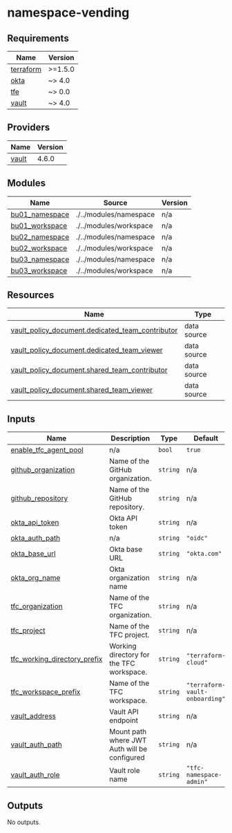# namespace-vending

<!-- BEGIN_TF_DOCS -->
## Requirements

| Name | Version |
|------|---------|
| <a name="requirement_terraform"></a> [terraform](#requirement\_terraform) | >=1.5.0 |
| <a name="requirement_okta"></a> [okta](#requirement\_okta) | ~> 4.0 |
| <a name="requirement_tfe"></a> [tfe](#requirement\_tfe) | ~> 0.0 |
| <a name="requirement_vault"></a> [vault](#requirement\_vault) | ~> 4.0 |

## Providers

| Name | Version |
|------|---------|
| <a name="provider_vault"></a> [vault](#provider\_vault) | 4.6.0 |

## Modules

| Name | Source | Version |
|------|--------|---------|
| <a name="module_bu01_namespace"></a> [bu01\_namespace](#module\_bu01\_namespace) | ./../modules/namespace | n/a |
| <a name="module_bu01_workspace"></a> [bu01\_workspace](#module\_bu01\_workspace) | ./../modules/workspace | n/a |
| <a name="module_bu02_namespace"></a> [bu02\_namespace](#module\_bu02\_namespace) | ./../modules/namespace | n/a |
| <a name="module_bu02_workspace"></a> [bu02\_workspace](#module\_bu02\_workspace) | ./../modules/workspace | n/a |
| <a name="module_bu03_namespace"></a> [bu03\_namespace](#module\_bu03\_namespace) | ./../modules/namespace | n/a |
| <a name="module_bu03_workspace"></a> [bu03\_workspace](#module\_bu03\_workspace) | ./../modules/workspace | n/a |

## Resources

| Name | Type |
|------|------|
| [vault_policy_document.dedicated_team_contributor](https://registry.terraform.io/providers/hashicorp/vault/latest/docs/data-sources/policy_document) | data source |
| [vault_policy_document.dedicated_team_viewer](https://registry.terraform.io/providers/hashicorp/vault/latest/docs/data-sources/policy_document) | data source |
| [vault_policy_document.shared_team_contributor](https://registry.terraform.io/providers/hashicorp/vault/latest/docs/data-sources/policy_document) | data source |
| [vault_policy_document.shared_team_viewer](https://registry.terraform.io/providers/hashicorp/vault/latest/docs/data-sources/policy_document) | data source |

## Inputs

| Name | Description | Type | Default | Required |
|------|-------------|------|---------|:--------:|
| <a name="input_enable_tfc_agent_pool"></a> [enable\_tfc\_agent\_pool](#input\_enable\_tfc\_agent\_pool) | n/a | `bool` | `true` | no |
| <a name="input_github_organization"></a> [github\_organization](#input\_github\_organization) | Name of the GitHub organization. | `string` | n/a | yes |
| <a name="input_github_repository"></a> [github\_repository](#input\_github\_repository) | Name of the GitHub repository. | `string` | n/a | yes |
| <a name="input_okta_api_token"></a> [okta\_api\_token](#input\_okta\_api\_token) | Okta API token | `string` | n/a | yes |
| <a name="input_okta_auth_path"></a> [okta\_auth\_path](#input\_okta\_auth\_path) | n/a | `string` | `"oidc"` | no |
| <a name="input_okta_base_url"></a> [okta\_base\_url](#input\_okta\_base\_url) | Okta base URL | `string` | `"okta.com"` | no |
| <a name="input_okta_org_name"></a> [okta\_org\_name](#input\_okta\_org\_name) | Okta organization name | `string` | n/a | yes |
| <a name="input_tfc_organization"></a> [tfc\_organization](#input\_tfc\_organization) | Name of the TFC organization. | `string` | n/a | yes |
| <a name="input_tfc_project"></a> [tfc\_project](#input\_tfc\_project) | Name of the TFC project. | `string` | n/a | yes |
| <a name="input_tfc_working_directory_prefix"></a> [tfc\_working\_directory\_prefix](#input\_tfc\_working\_directory\_prefix) | Working directory for the TFC workspace. | `string` | `"terraform-cloud"` | no |
| <a name="input_tfc_workspace_prefix"></a> [tfc\_workspace\_prefix](#input\_tfc\_workspace\_prefix) | Name of the TFC workspace. | `string` | `"terraform-vault-onboarding"` | no |
| <a name="input_vault_address"></a> [vault\_address](#input\_vault\_address) | Vault API endpoint | `string` | n/a | yes |
| <a name="input_vault_auth_path"></a> [vault\_auth\_path](#input\_vault\_auth\_path) | Mount path where JWT Auth will be configured | `string` | n/a | yes |
| <a name="input_vault_auth_role"></a> [vault\_auth\_role](#input\_vault\_auth\_role) | Vault role name | `string` | `"tfc-namespace-admin"` | no |

## Outputs

No outputs.
<!-- END_TF_DOCS -->
